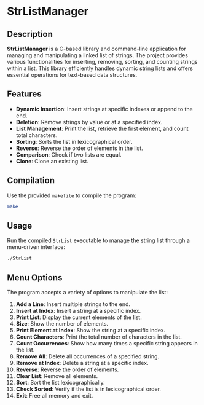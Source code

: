 # StrListManager

## Description
**StrListManager** is a C-based library and command-line application for managing and manipulating a linked list of strings. The project provides various functionalities for inserting, removing, sorting, and counting strings within a list. This library efficiently handles dynamic string lists and offers essential operations for text-based data structures.

## Features
- **Dynamic Insertion**: Insert strings at specific indexes or append to the end.
- **Deletion**: Remove strings by value or at a specified index.
- **List Management**: Print the list, retrieve the first element, and count total characters.
- **Sorting**: Sorts the list in lexicographical order.
- **Reverse**: Reverse the order of elements in the list.
- **Comparison**: Check if two lists are equal.
- **Clone**: Clone an existing list.

## Compilation
Use the provided `makefile` to compile the program:
```bash
make
```

## Usage
Run the compiled `StrList` executable to manage the string list through a menu-driven interface:
```bash
./StrList
```

## Menu Options
The program accepts a variety of options to manipulate the list:
1. **Add a Line**: Insert multiple strings to the end.
2. **Insert at Index**: Insert a string at a specific index.
3. **Print List**: Display the current elements of the list.
4. **Size**: Show the number of elements.
5. **Print Element at Index**: Show the string at a specific index.
6. **Count Characters**: Print the total number of characters in the list.
7. **Count Occurrences**: Show how many times a specific string appears in the list.
8. **Remove All**: Delete all occurrences of a specified string.
9. **Remove at Index**: Delete a string at a specific index.
10. **Reverse**: Reverse the order of elements.
11. **Clear List**: Remove all elements.
12. **Sort**: Sort the list lexicographically.
13. **Check Sorted**: Verify if the list is in lexicographical order.
0. **Exit**: Free all memory and exit.

